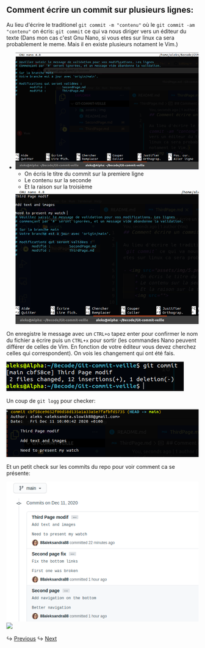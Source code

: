 ## Comment écrire un commit sur plusieurs lignes:

Au lieu d'écrire le traditionel `git commit -m "contenu"` où le `git commit -am "contenu"` on écris: `git commit` ce qui va nous diriger vers un éditeur du texte (Dans mon cas c'est Gnu Nano, si vous etes sur linux ca sera probablement le meme. Mais il en existe plusieurs notament le Vim.)

- <img src="assets/img/5.png">

    - On écris le titre du commit sur la premiere ligne
    - Le contenu sur la seconde
    - Et la raison sur la troisième
    
    <img src="assets/img/6.png">

On enregistre le message avec un `CTRL+o` tapez enter pour confirmer le nom du fichier a écrire puis un `CTRL+x` pour sortir (les commandes Nano peuvent différer de celles de Vim. En fonction de votre éditeur vous devez cherchez celles qui correspondent). On vois les changement qui ont été fais.

<img src="assets/img/7.png">

Un coup de `git logg` pour checker:

<img src="assets/img/8.png">

Et un petit check sur les commits du repo pour voir comment ca se présente:

<img src="assets/img/9.png">

<img src="https://c.tenor.com/NWqisN5ga_MAAAAC/voila-iron-man.gif">

↪ [Previous](SenondPage.md)
↪ [Next](FourthPage.md)

